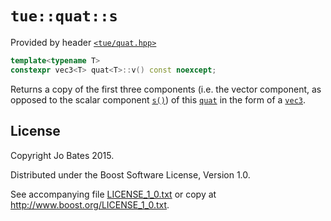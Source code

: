 `tue::quat::s`
==============
Provided by header [`<tue/quat.hpp>`](../../headers/quat.md)

```c++
template<typename T>
constexpr vec3<T> quat<T>::v() const noexcept;
```

Returns a copy of the first three components (i.e. the vector component, as
opposed to the scalar component [`s()`](s.md)) of this
[`quat`](../../headers/quat.md) in the form of a [`vec3`](../../headers/vec.md).

License
-------
Copyright Jo Bates 2015.

Distributed under the Boost Software License, Version 1.0.

See accompanying file [LICENSE_1_0.txt](../../../LICENSE_1_0.txt) or copy at
http://www.boost.org/LICENSE_1_0.txt.
